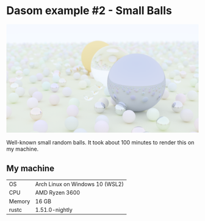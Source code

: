 # Dasom example #2 - Small Balls

![small balls](small_balls(1280x720).png)

Well-known small random balls. It took about 100 minutes to render this on my machine.

## My machine

|||
|-|-|
|OS|Arch Linux on Windows 10 (WSL2)|
|CPU|AMD Ryzen 3600|
|Memory|16 GB|
|rustc|1.51.0-nightly|